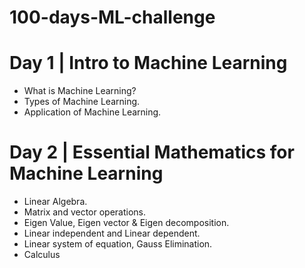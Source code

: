 ﻿# 100-days-ML-challenge

# Day 1 | Intro to Machine Learning

* What is Machine Learning?
* Types of Machine Learning. 
* Application of Machine Learning.

# Day 2 | Essential Mathematics for Machine Learning

* Linear Algebra.
* Matrix and vector operations.
* Eigen Value, Eigen vector & Eigen decomposition.
* Linear independent and Linear dependent.
* Linear system of equation, Gauss Elimination.
* Calculus

